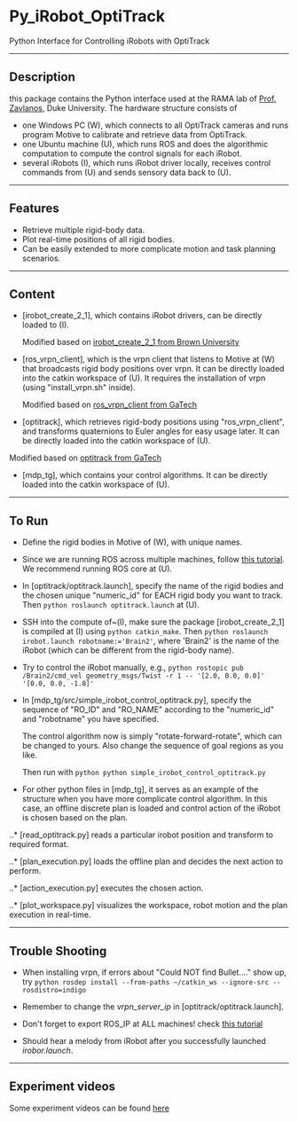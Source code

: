 Py_iRobot_OptiTrack
========

Python Interface for Controlling iRobots with OptiTrack

-----
Description
-----
this package contains the Python interface used at the RAMA lab of [Prof. Zavlanos](http://people.duke.edu/~mz61/), Duke University. The hardware structure consists of
* one Windows PC (W), which connects to all OptiTrack cameras and runs program Motive to calibrate and retrieve data from OptiTrack.
* one Ubuntu machine (U), which runs ROS and does the algorithmic computation to compute the control signals for each iRobot.
* several iRobots (I), which runs iRobot driver locally, receives control commands from (U) and sends sensory data back to (U).

-----
Features
-----
* Retrieve multiple rigid-body data.
* Plot real-time positions of all rigid bodies.
* Can be easily extended to more complicate motion and task planning scenarios. 

-----
Content
-----
* [irobot_create_2_1], which contains iRobot drivers, can be directly loaded to (I).

  Modified based on [irobot_create_2_1 from Brown University](http://wiki.ros.org/irobot_create_2_1)
* [ros_vrpn_client], which is the vrpn client that listens to Motive at (W) that broadcasts rigid body positions over vrpn. It can be directly loaded into the catkin workspace of (U). It requires the installation of vrpn (using "install_vrpn.sh" inside).

  Modified based on [ros_vrpn_client from GaTech](https://github.com/gt-ros-pkg/hrl/tree/master/ros_vrpn_client)
* [optitrack], which retrieves rigid-body positions using "ros_vrpn_client", and transforms quaternions to Euler angles for easy usage later. It can be directly loaded into the catkin workspace of (U).

 Modified based on [optitrack from GaTech](https://github.com/gritslab/grits-ros-pkg/tree/master/optitrack)
 * [mdp_tg], which contains your control algorithms. It can be directly loaded into the catkin workspace of (U).

----
To Run
----
* Define the rigid bodies in Motive of (W), with unique names.

* Since we are running ROS across multiple machines, follow [this tutorial](http://wiki.ros.org/ROS/Tutorials/MultipleMachines). We recommend running ROS core at (U).

* In [optitrack/optitrack.launch], specify the name of the rigid bodies and the chosen unique "numeric_id" for EACH rigid body you want to track. Then  ```python roslaunch optitrack.launch``` at (U). 

* SSH into the compute of~(I), make sure the package [irobot_create_2_1] is compiled at (I) using ```python catkin_make```. Then ```python roslaunch irobot.launch robotname:='Brain2'```, where 'Brain2' is the name of the iRobot (which can be different from the rigid-body name).

* Try to control the iRobot manually, e.g., ```python rostopic pub /Brain2/cmd_vel geometry_msgs/Twist -r 1 -- '[2.0, 0.0, 0.0]' '[0.0, 0.0, -1.8]'```

* In [mdp_tg/src/simple_irobot_control_optitrack.py], specify the sequence of "RO_ID" and "RO_NAME" according to the "numeric_id" and "robotname" you have specified.

  The control algorithm now is simply "rotate-forward-rotate", which can be changed to yours. Also change the sequence of goal regions as you like.
  
  Then run with ```python python simple_irobot_control_optitrack.py```

* For other python files in [mdp_tg], it serves as an example of the structure when you have more complicate control algorithm. In this case, an offline discrete plan is loaded and control action of the iRobot is chosen based on the plan.

..* [read_optitrack.py] reads a particular irobot position and transform to required format. 

..* [plan_execution.py] loads the offline plan and decides the next action to perform. 

..* [action_execution.py] executes the chosen action.

..* [plot_workspace.py] visualizes the workspace, robot motion and the plan execution in real-time.

----
Trouble Shooting
----
* When installing vrpn, if errors about "Could NOT find Bullet...." show up, try ```python rosdep install --from-paths ~/catkin_ws --ignore-src --rosdistro=indigo```

* Remember to change the *vrpn_server_ip* in [optitrack/optitrack.launch].


* Don't forget to export ROS_IP at ALL machines! check [this tutorial](http://answers.ros.org/question/163556/how-to-solve-couldnt-find-an-af_inet-address-for-problem/)


* Should hear a melody from iRobot after you successfully launched *irobor.launch*.

----
Experiment videos
----
Some experiment videos can be found [here](https://www.google.com)